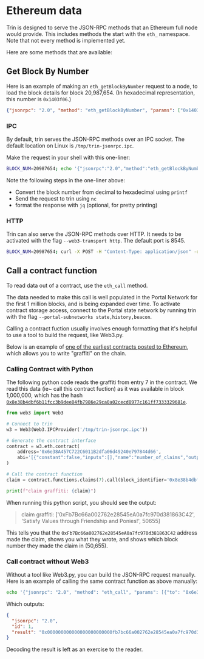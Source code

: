 # Ethereum data

Trin is designed to serve the JSON-RPC methods that an Ethereum full node would
provide. This includes methods the start with the `eth_` namespace. Note that not every method is implemented yet.

Here are some methods that are available:

## Get Block By Number

Here is an example of making an `eth_getBlockByNumber` request to a node, to load the block details for block 20,987,654. (In hexadecimal representation, this number is `0x1403f06`.)
```json
{"jsonrpc": "2.0", "method": "eth_getBlockByNumber", "params": ["0x1403f06", false], "id": 1}
```
### IPC

By default, trin serves the JSON-RPC methods over an IPC socket. The default location on Linux is `/tmp/trin-jsonrpc.ipc`.

Make the request in your shell with this one-liner:
```sh
BLOCK_NUM=20987654; echo '{"jsonrpc":"2.0","method":"eth_getBlockByNumber","params":["0x'$(printf "%x" $BLOCK_NUM)'", false],"id":1}' | nc -U /tmp/trin-jsonrpc.ipc | jq
```

Note the following steps in the one-liner above:
 - Convert the block number from decimal to hexadecimal using `printf`
 - Send the request to trin using `nc`
 - format the response with `jq` (optional, for pretty printing)

### HTTP

Trin can also serve the JSON-RPC methods over HTTP. It needs to be activated with the flag `--web3-transport http`. The default port is 8545.

```sh
BLOCK_NUM=20987654; curl -X POST -H "Content-Type: application/json" -d '{"jsonrpc":"2.0","method":"eth_getBlockByNumber","params":["0x'$(printf "%x" $BLOCK_NUM)'", false],"id":1}' localhost:8545 | jq
```

## Call a contract function

To read data out of a contract, use the `eth_call` method.

The data needed to make this call is well populated in the Portal Network for the first 1 million blocks, and is being expanded over time. To activate contract storage access, connect to the Portal state network by running trin with the flag `--portal-subnetworks state,history,beacon`.

Calling a contract fuction usually involves enough formatting that it's helpful to use a tool to build the request, like Web3.py.

Below is an example of [one of the earliest contracts posted to Ethereum](https://medium.com/etherscan-blog/an-archeological-trip-across-early-ethereum-contracts-232b0de33f8#2187), which allows you to write "graffiti" on the chain.

### Calling Contract with Python

The following python code reads the graffiti from entry 7 in the contract. We read this data (ie~ call this contract fuction) as it was available in block 1,000,000, which has the hash [`0x8e38b4dbf6b11fcc3b9dee84fb7986e29ca0a02cecd8977c161ff7333329681e`](https://etherscan.io/address/0x6e38A457C722C6011B2dfa06d49240e797844d66#code).

```python
from web3 import Web3

# Connect to trin
w3 = Web3(Web3.IPCProvider('/tmp/trin-jsonrpc.ipc'))

# Generate the contract interface
contract = w3.eth.contract(
    address='0x6e38A457C722C6011B2dfa06d49240e797844d66',
    abi='[{"constant":false,"inputs":[],"name":"number_of_claims","outputs":[{"name":"result","type":"uint256"}],"type":"function"},{"constant":true,"inputs":[{"name":"","type":"uint256"}],"name":"claims","outputs":[{"name":"claimant","type":"address"},{"name":"message","type":"string"},{"name":"block_number","type":"uint256"}],"type":"function"},{"constant":false,"inputs":[{"name":"message","type":"string"}],"name":"claim","outputs":[],"type":"function"}]'
)

# Call the contract function
claim = contract.functions.claims(7).call(block_identifier='0x8e38b4dbf6b11fcc3b9dee84fb7986e29ca0a02cecd8977c161ff7333329681e')

print(f"claim graffiti: {claim}")
```

When running this python script, you should see the output:
> claim graffiti: ['0xFb7Bc66a002762e28545eA0a7fc970d381863C42', 'Satisfy Values through Friendship and Ponies!', 50655]

This tells you that the `0xFb7Bc66a002762e28545eA0a7fc970d381863C42` address made the claim, shows you what they wrote, and shows which block number they made the claim in (50,655).

### Call contract without Web3

Without a tool like Web3.py, you can build the JSON-RPC request manually. Here is an example of calling the same contract function as above manually:

```sh
echo '{"jsonrpc": "2.0", "method": "eth_call", "params": [{"to": "0x6e38A457C722C6011B2dfa06d49240e797844d66", "data": "0xa888c2cd0000000000000000000000000000000000000000000000000000000000000007"}, "0x8e38b4dbf6b11fcc3b9dee84fb7986e29ca0a02cecd8977c161ff7333329681e"], "id": 1}' | nc -U /tmp/trin-jsonrpc.ipc | jq
```

Which outputs:
```json
{
  "jsonrpc": "2.0",
  "id": 1,
  "result": "0x000000000000000000000000fb7bc66a002762e28545ea0a7fc970d381863c420000000000000000000000000000000000000000000000000000000000000060000000000000000000000000000000000000000000000000000000000000c5df000000000000000000000000000000000000000000000000000000000000002d536174697366792056616c756573207468726f75676820467269656e647368697020616e6420506f6e6965732100000000000000000000000000000000000000"
}
```

Decoding the result is left as an exercise to the reader.
